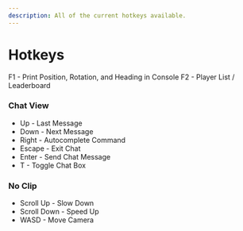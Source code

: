 ```yaml
---
description: All of the current hotkeys available.
---
```


# Hotkeys

F1 - Print Position, Rotation, and Heading in Console
F2 - Player List / Leaderboard

### Chat View

-   Up - Last Message
-   Down - Next Message
-   Right - Autocomplete Command
-   Escape - Exit Chat
-   Enter - Send Chat Message
-   T - Toggle Chat Box

### No Clip

-   Scroll Up - Slow Down
-   Scroll Down - Speed Up
-   WASD - Move Camera

